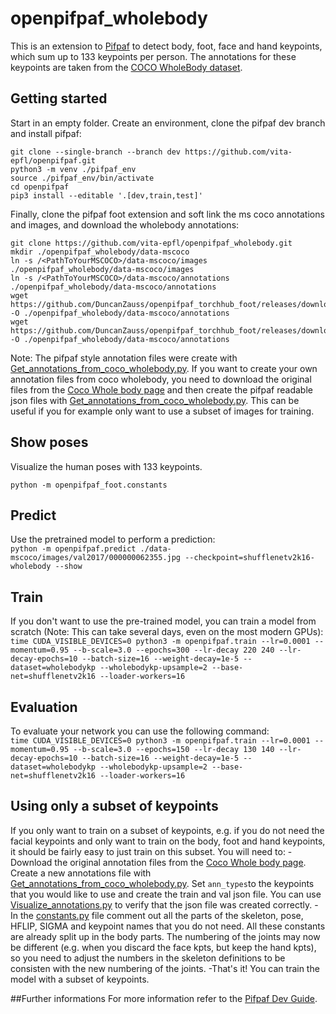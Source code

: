 # openpifpaf_wholebody
This is an extension to [Pifpaf](https://github.com/vita-epfl/openpifpaf) to detect body, foot, face and hand keypoints, which sum up to 133 keypoints per person. The annotations for these keypoints are taken from the [COCO WholeBody dataset](https://github.com/jin-s13/COCO-WholeBody).

## Getting started
Start in an empty folder. Create an environment, clone the pifpaf dev branch and install pifpaf:
```
git clone --single-branch --branch dev https://github.com/vita-epfl/openpifpaf.git
python3 -m venv ./pifpaf_env
source ./pifpaf_env/bin/activate 
cd openpifpaf
pip3 install --editable '.[dev,train,test]'
```
Finally, clone the pifpaf foot extension and soft link the ms coco annotations and images, and download the wholebody annotations:
```
git clone https://github.com/vita-epfl/openpifpaf_wholebody.git
mkdir ./openpifpaf_wholebody/data-mscoco
ln -s /<PathToYourMSCOCO>/data-mscoco/images ./openpifpaf_wholebody/data-mscoco/images
ln -s /<PathToYourMSCOCO>/data-mscoco/annotations ./openpifpaf_wholebody/data-mscoco/annotations
wget https://github.com/DuncanZauss/openpifpaf_torchhub_foot/releases/download/v0.1.0/person_keypoints_train2017_wholebody_pifpaf_style.json -O ./openpifpaf_wholebody/data-mscoco/annotations
wget https://github.com/DuncanZauss/openpifpaf_torchhub_foot/releases/download/v0.1.0/person_keypoints_val2017_wholebody_pifpaf_style.json -O ./openpifpaf_wholebody/data-mscoco/annotations
```
Note: The pifpaf style annotation files were create with [Get_annotations_from_coco_wholebody.py](/Helper_scripts/Get_annotations_from_coco_wholebody.py). If you want to create your own annotation files from coco wholebody, you need to download the original files from the [Coco Whole body page](https://github.com/jin-s13/COCO-WholeBody#download) and then create the pifpaf readable json files with [Get_annotations_from_coco_wholebody.py](/Helper_scripts/Get_annotations_from_coco_wholebody.py). This can be useful if you for example only want to use a subset of images for training.

## Show poses
Visualize the human poses with 133 keypoints.
```
python -m openpifpaf_foot.constants
```

## Predict
Use the pretrained model to perform a prediction:<br/>
`python -m openpifpaf.predict ./data-mscoco/images/val2017/000000062355.jpg --checkpoint=shufflenetv2k16-wholebody --show`

## Train
If you don't want to use the pre-trained model, you can train a model from scratch (Note: This can take several days, even on the most modern GPUs):<br/>
`time CUDA_VISIBLE_DEVICES=0 python3 -m openpifpaf.train --lr=0.0001 --momentum=0.95 --b-scale=3.0 --epochs=300 --lr-decay 220 240 --lr-decay-epochs=10 --batch-size=16 --weight-decay=1e-5 --dataset=wholebodykp --wholebodykp-upsample=2 --base-net=shufflenetv2k16 --loader-workers=16`

## Evaluation
To evaluate your network you can use the following command:<br/>
`time CUDA_VISIBLE_DEVICES=0 python3 -m openpifpaf.train --lr=0.0001 --momentum=0.95 --b-scale=3.0 --epochs=150 --lr-decay 130 140 --lr-decay-epochs=10 --batch-size=16 --weight-decay=1e-5 --dataset=wholebodykp --wholebodykp-upsample=2 --base-net=shufflenetv2k16 --loader-workers=16`

## Using only a subset of keypoints
If you only want to train on a subset of keypoints, e.g. if you do not need the facial keypoints and only want to train on the body, foot and hand keypoints, it should be fairly easy to just train on this subset. You will need to:
-Download the original annotation files from the [Coco Whole body page](https://github.com/jin-s13/COCO-WholeBody#download). Create a new annotations file with [Get_annotations_from_coco_wholebody.py](/Helper_scripts/Get_annotations_from_coco_wholebody.py). Set `ann_types`to the keypoints that you would like to use and create the train and val json file. You can use [Visualize_annotations.py](/Helper_scripts/Visualize_annotations.py.py) to verify that the json file was created correctly.
-In the [constants.py](/openpifpaf_wholebody/constants.py) file comment out all the parts of the skeleton, pose, HFLIP, SIGMA and keypoint names that you do not need. All these constants are already split up in the body parts. The numbering of the joints may now be different (e.g. when you discard the face kpts, but keep the hand kpts), so you need to adjust the numbers in the skeleton definitions to be consisten with the new numbering of the joints.
-That's it! You can train the model with a subset of keypoints.

##Further informations
For more information refer to the [Pifpaf Dev Guide](https://vita-epfl.github.io/openpifpaf/dev/intro.html).
